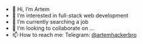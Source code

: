 - 👋 Hi, I’m Artem
- 👀 I’m interested in full-stack web development
- 🌱 I’m currently searching a job
- 💞️ I’m looking to collaborate on ...
- 📫 How to reach me: Telegram: [@artemhackerbro](https://t.me/artemhackerbro)

<!---
sakhagook/sakhagook is a ✨ special ✨ repository because its `README.md` (this file) appears on your GitHub profile.
You can click the Preview link to take a look at your changes.
--->
